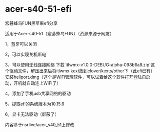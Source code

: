 # acer-s40-51-efi
宏碁蜂鸟FUN黑苹果efi分享

适用于Acer-s40-51（宏碁蜂鸟FUN）（资源来源于网友）

1，蓝牙可以关闭

2，可以实现关机断电

3，可以使用无线连接网络
   下载'itlwmx-v1.0.0-DEBUG-alpha-098b6a8.zip'这个驱动文件，解压出来后将itlwmx.kext放到clover/kexts/other下（此efi已有）
   安装heliport.dmg（这个是WiFi管理软件，可以试着给这个软件打开登陆自启动，开机就自动连上WiFi了）

4，添加了手机usb共享网络的驱动

5，提取efi的系统版本为10.15.6

6，显卡无法驱动（屏蔽了）

内容基于nsrlive/acer_s40_51上修改
